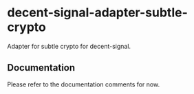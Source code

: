 # decent-signal-adapter-subtle-crypto

Adapter for subtle crypto for decent-signal.

## Documentation

Please refer to the documentation comments for now.
